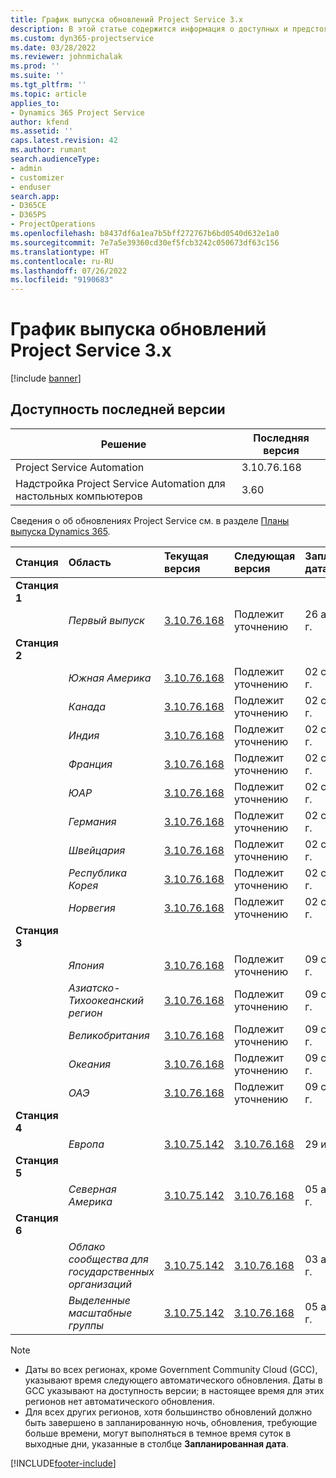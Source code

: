 ```yaml
---
title: График выпуска обновлений Project Service 3.x
description: В этой статье содержится информация о доступных и предстоящих выпусках Dynamics 365 Project Service Automation.
ms.custom: dyn365-projectservice
ms.date: 03/28/2022
ms.reviewer: johnmichalak
ms.prod: ''
ms.suite: ''
ms.tgt_pltfrm: ''
ms.topic: article
applies_to:
- Dynamics 365 Project Service
author: kfend
ms.assetid: ''
caps.latest.revision: 42
ms.author: rumant
search.audienceType:
- admin
- customizer
- enduser
search.app:
- D365CE
- D365PS
- ProjectOperations
ms.openlocfilehash: b8437df6a1ea7b5bff272767b6bd0540d632e1a0
ms.sourcegitcommit: 7e7a5e39360cd30ef5fcb3242c050673df63c156
ms.translationtype: HT
ms.contentlocale: ru-RU
ms.lasthandoff: 07/26/2022
ms.locfileid: "9190683"
---
```

# <a name="update-release-schedule-for-project-service-3x"></a>График выпуска обновлений Project Service 3.x

[!include [banner](../includes/psa-now-project-operations.md)]

## <a name="latest-version-availability"></a>Доступность последней версии

| Решение  | Последняя версия |
|-------|----|
| Project Service Automation    | 3.10.76.168 |
| Надстройка Project Service Automation для настольных компьютеров                | 3.60          |

Сведения о об обновлениях Project Service см. в разделе [Планы выпуска Dynamics 365](/dynamics365/release-plans/). 

| Станция  | Область | Текущая версия | Следующая версия |  Запланированная дата
| :---   | :---   | :---   | :---   |:---   |         
|<strong>Станция 1</strong> | |  |  | |
| | <i>Первый выпуск</i> | [3.10.76.168](whats-new-ur-45.md) | Подлежит уточнению | 26 августа, 2022 г.
|<strong>Станция 2</strong> | |  |  | |
| | <i>Южная Америка</i> | [3.10.76.168](whats-new-ur-45.md) | Подлежит уточнению | 02 сентября 2022 г.
| | <i>Канада</i> | [3.10.76.168](whats-new-ur-45.md) | Подлежит уточнению | 02 сентября 2022 г.
| | <i>Индия</i> | [3.10.76.168](whats-new-ur-45.md) | Подлежит уточнению | 02 сентября 2022 г.
| | <i>Франция</i> | [3.10.76.168](whats-new-ur-45.md) | Подлежит уточнению | 02 сентября 2022 г.
| | <i>ЮАР</i> | [3.10.76.168](whats-new-ur-45.md) | Подлежит уточнению | 02 сентября 2022 г.
| | <i>Германия</i> | [3.10.76.168](whats-new-ur-45.md) | Подлежит уточнению | 02 сентября 2022 г.
| | <i>Швейцария</i> | [3.10.76.168](whats-new-ur-45.md) | Подлежит уточнению | 02 сентября 2022 г.
| | <i>Республика Корея</i> | [3.10.76.168](whats-new-ur-45.md) | Подлежит уточнению | 02 сентября 2022 г.
| | <i>Норвегия</i> | [3.10.76.168](whats-new-ur-45.md) | Подлежит уточнению | 02 сентября 2022 г.
|<strong>Станция 3</strong> | |  |  | |
| | <i>Япония</i> | [3.10.76.168](whats-new-ur-45.md) | Подлежит уточнению | 09 сентября 2022 г.
| | <i>Азиатско-Тихоокеанский регион</i> | [3.10.76.168](whats-new-ur-45.md) | Подлежит уточнению | 09 сентября 2022 г.
| | <i>Великобритания</i> | [3.10.76.168](whats-new-ur-45.md) | Подлежит уточнению | 09 сентября 2022 г.
| | <i>Океания</i> | [3.10.76.168](whats-new-ur-45.md) | Подлежит уточнению | 09 сентября 2022 г.
| | <i>ОАЭ</i> | [3.10.76.168](whats-new-ur-45.md) | Подлежит уточнению | 09 сентября 2022 г.
|<strong>Станция 4</strong> | |  |  | |
| | <i>Европа</i> | [3.10.75.142](whats-new-ur-44.md) | [3.10.76.168](whats-new-ur-45.md) | 29 июля 2022 г.
|<strong>Станция 5</strong> | |  |  | |
| | <i>Северная Америка</i> | [3.10.75.142](whats-new-ur-44.md) | [3.10.76.168](whats-new-ur-45.md) | 05 августа, 2022 г.
|<strong>Станция 6</strong> | |  |  | |
| | <i>Облако сообщества для государственных организаций</i> | [3.10.75.142](whats-new-ur-44.md) | [3.10.76.168](whats-new-ur-45.md) | 03 августа, 2022 г.
| | <i>Выделенные масштабные группы</i> | [3.10.75.142](whats-new-ur-44.md) | [3.10.76.168](whats-new-ur-45.md) | 05 августа, 2022 г.




>[!Note]
> - Даты во всех регионах, кроме Government Community Cloud (GCC), указывают время следующего автоматического обновления. Даты в GCC указывают на доступность версии; в настоящее время для этих регионов нет автоматического обновления.
> - Для всех других регионов, хотя большинство обновлений должно быть завершено в запланированную ночь, обновления, требующие больше времени, могут выполняться в темное время суток в выходные дни, указанные в столбце **Запланированная дата**.


[!INCLUDE[footer-include](../includes/footer-banner.md)]

